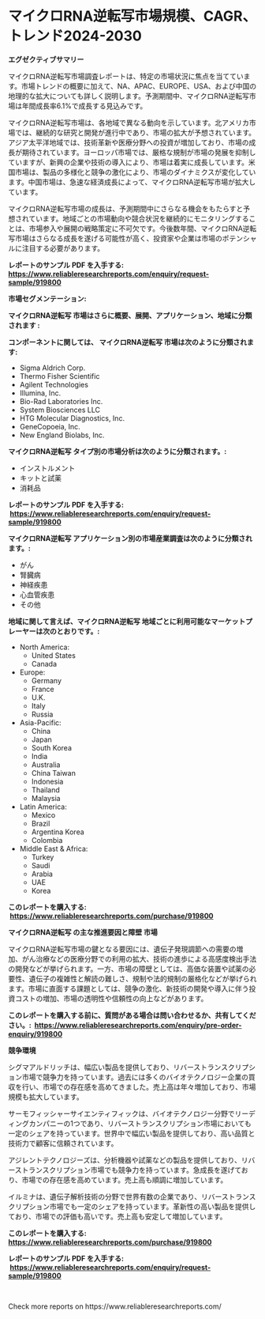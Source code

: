 <p><h1>マイクロRNA逆転写市場規模、CAGR、トレンド2024-2030</h1></p><p><strong>エグゼクティブサマリー</strong></p>
<p><p>マイクロRNA逆転写市場調査レポートは、特定の市場状況に焦点を当てています。市場トレンドの概要に加えて、NA、APAC、EUROPE、USA、および中国の地理的な拡大についても詳しく説明します。予測期間中、マイクロRNA逆転写市場は年間成長率6.1%で成長する見込みです。</p><p>マイクロRNA逆転写市場は、各地域で異なる動向を示しています。北アメリカ市場では、継続的な研究と開発が進行中であり、市場の拡大が予想されています。アジア太平洋地域では、技術革新や医療分野への投資が増加しており、市場の成長が期待されています。ヨーロッパ市場では、厳格な規制が市場の発展を抑制していますが、新興の企業や技術の導入により、市場は着実に成長しています。米国市場は、製品の多様化と競争の激化により、市場のダイナミクスが変化しています。中国市場は、急速な経済成長によって、マイクロRNA逆転写市場が拡大しています。</p><p>マイクロRNA逆転写市場の成長は、予測期間中にさらなる機会をもたらすと予想されています。地域ごとの市場動向や競合状況を継続的にモニタリングすることは、市場参入や展開の戦略策定に不可欠です。今後数年間、マイクロRNA逆転写市場はさらなる成長を遂げる可能性が高く、投資家や企業は市場のポテンシャルに注目する必要があります。</p></p>
<p><strong>レポートのサンプル PDF を入手する: <a href="https://www.reliableresearchreports.com/enquiry/request-sample/919800">https://www.reliableresearchreports.com/enquiry/request-sample/919800</a></strong></p>
<p><strong>市場セグメンテーション:</strong></p>
<p><strong> マイクロRNA逆転写 市場はさらに概要、展開、アプリケーション、地域に分類されます :</strong></p>
<p><strong>コンポーネントに関しては、 マイクロRNA逆転写 市場は次のように分類されます: &nbsp;</strong></p>
<p><ul><li>Sigma Aldrich Corp.</li><li>Thermo Fisher Scientific</li><li>Agilent Technologies</li><li>Illumina, Inc.</li><li>Bio-Rad Laboratories Inc.</li><li>System Biosciences LLC</li><li>HTG Molecular Diagnostics, Inc.</li><li>GeneCopoeia, Inc.</li><li>New England Biolabs, Inc.</li></ul></p>
<p><strong> マイクロRNA逆転写 タイプ別の市場分析は次のように分類されます。:</strong></p>
<p><ul><li>インストルメント</li><li>キットと試薬</li><li>消耗品</li></ul></p>
<p><strong>レポートのサンプル PDF を入手する: &nbsp;<a href="https://www.reliableresearchreports.com/enquiry/request-sample/919800">https://www.reliableresearchreports.com/enquiry/request-sample/919800</a></strong></p>
<p><strong> マイクロRNA逆転写 アプリケーション別の市場産業調査は次のように分類されます。:</strong></p>
<p><ul><li>がん</li><li>腎臓病</li><li>神経疾患</li><li>心血管疾患</li><li>その他</li></ul></p>
<p><strong>地域に関して言えば、マイクロRNA逆転写 地域ごとに利用可能なマーケットプレーヤーは次のとおりです。:</strong></p>
<p><ul>
    <li>
        North America:
        <ul>
            <li>United States</li>
            <li>Canada</li>
        </ul>
    </li>
    <li>
        Europe:
        <ul>
            <li>Germany</li>
            <li>France</li>
            <li>U.K.</li>
            <li>Italy</li>
            <li>Russia</li>
        </ul>
    </li>
    <li>
        Asia-Pacific:
        <ul>
            <li>China</li>
            <li>Japan</li>
            <li>South Korea</li>
            <li>India</li>
            <li>Australia</li>
            <li>China Taiwan</li>
            <li>Indonesia</li>
            <li>Thailand</li>
            <li>Malaysia</li>
        </ul>
    </li>
    <li>
        Latin America:
        <ul>
            <li>Mexico</li>
            <li>Brazil</li>
            <li>Argentina Korea</li>
            <li>Colombia</li>
        </ul>
    </li>
    <li>
        Middle East & Africa:
        <ul>
            <li>Turkey</li>
            <li>Saudi</li>
            <li>Arabia</li>
            <li>UAE</li>
            <li>Korea</li>
        </ul>
    </li>
    </ul></p>
<p><strong>このレポートを購入する: &nbsp;<a href="https://www.reliableresearchreports.com/purchase/919800">https://www.reliableresearchreports.com/purchase/919800</a></strong></p>
<p><strong>マイクロRNA逆転写 の主な推進要因と障壁 市場</strong></p>
<p><p>マイクロRNA逆転写市場の鍵となる要因には、遺伝子発現調節への需要の増加、がん治療などの医療分野での利用の拡大、技術の進歩による高感度検出手法の開発などが挙げられます。一方、市場の障壁としては、高価な装置や試薬の必要性、遺伝子の複雑性と解読の難しさ、規制や法的規制の厳格化などが挙げられます。市場に直面する課題としては、競争の激化、新技術の開発や導入に伴う投資コストの増加、市場の透明性や信頼性の向上などがあります。</p></p>
<p><strong>このレポートを購入する前に、質問がある場合は問い合わせるか、共有してください。:&nbsp; <a href="https://www.reliableresearchreports.com/enquiry/pre-order-enquiry/919800">https://www.reliableresearchreports.com/enquiry/pre-order-enquiry/919800</a></strong></p>
<p><strong>競争環境</strong></p>
<p><p>シグマアルドリッチは、幅広い製品を提供しており、リバーストランスクリプション市場で競争力を持っています。過去には多くのバイオテクノロジー企業の買収を行い、市場での存在感を高めてきました。売上高は年々増加しており、市場規模も拡大しています。</p><p>サーモフィッシャーサイエンティフィックは、バイオテクノロジー分野でリーディングカンパニーの1つであり、リバーストランスクリプション市場においても一定のシェアを持っています。世界中で幅広い製品を提供しており、高い品質と技術力で顧客に信頼されています。</p><p>アジレントテクノロジーズは、分析機器や試薬などの製品を提供しており、リバーストランスクリプション市場でも競争力を持っています。急成長を遂げており、市場での存在感を高めています。売上高も順調に増加しています。</p><p>イルミナは、遺伝子解析技術の分野で世界有数の企業であり、リバーストランスクリプション市場でも一定のシェアを持っています。革新性の高い製品を提供しており、市場での評価も高いです。売上高も安定して増加しています。</p></p>
<p><strong>このレポートを購入する: &nbsp; <a href="https://www.reliableresearchreports.com/purchase/919800">https://www.reliableresearchreports.com/purchase/919800</a></strong></p>
<p><strong>レポートのサンプル PDF を入手する: &nbsp;<a href="https://www.reliableresearchreports.com/enquiry/request-sample/919800">https://www.reliableresearchreports.com/enquiry/request-sample/919800</a></strong><strong></strong></p>
<p>&nbsp;</p>
<p>Check more reports on https://www.reliableresearchreports.com/</p>